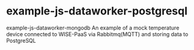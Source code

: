 # example-js-dataworker-postgresql
example-js-dataworker-mongodb An example of a mock temperature device connected to WISE-PaaS via Rabbitmq(MQTT) and storing data to PostgreSQL
